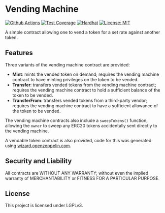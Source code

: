 # Vending Machine

[![Github Actions][gha-badge]][gha] [![Test Coverage][coverage-badge]][coverage] [![Hardhat][hardhat-badge]][hardhat]
[![License: MIT][license-badge]][license]

[gha]: https://github.com/gnosisguild/vending-machine/actions
[gha-badge]: https://github.com/gnosisguild/vending-machine/actions/workflows/ci.yml/badge.svg
[hardhat]: https://hardhat.org/
[hardhat-badge]: https://img.shields.io/badge/Built%20with-Hardhat-FFDB1C.svg
[license]: https://opensource.org/license/lgpl-3-0/
[license-badge]: https://img.shields.io/badge/License-LGPLV3-blue.svg
[coverage]: https://coveralls.io/github/gnosisguild/vending-machine?branch=main
[coverage-badge]: https://coveralls.io/repos/github/gnosisguild/vending-machine/badge.svg?branch=main&cache_bust=1

A simple contract allowing one to vend a token for a set rate against another token.

## Features

Three variants of the vending machine contract are provided:

- **Mint**: mints the vended token on demand; requires the vending machine contract to have minting privileges on the
  token to be vended.
- **Transfer**: transfers vended tokens from the vending machine contract; requires the vending machine contract to hold
  a sufficient balance of the token to be vended.
- **TransferFrom**: transfers vended tokens from a third-party vendor; requires the vending machine contract to have a
  sufficient allowance of the token to be vended.

The vending machine contracts also include a `sweepTokens()` function, allowing the `owner` to sweep any ERC20 tokens
accidentally sent directly to the vending machine.

A vendable token contract is also provided, code for this was generated using
[wizard.openzeppelin.com](https://wizard.openzeppelin.com/).

## Security and Liability

All contracts are WITHOUT ANY WARRANTY; without even the implied warranty of MERCHANTABILITY or FITNESS FOR A PARTICULAR
PURPOSE.

## License

This project is licensed under LGPLv3.
